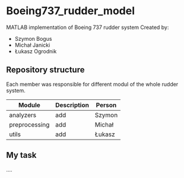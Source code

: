 # Boeing737_rudder_model
MATLAB implementation of Boeing 737 rudder system
Created by:
* Szymon Bogus
* Michał Janicki
* Łukasz Ogrodnik

## Repository structure
Each member was responsible for different modul of the whole rudder system.

| Module           | Description           | Person     |
|------------------|-----------------------|------------|
| analyzers        | add                   | Szymon     |
| preprocessing    | add                   | Michał     |
| utils            | add                   | Łukasz     |

## My task
....
